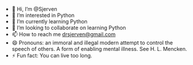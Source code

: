 - 👋 Hi, I’m @Sjerven
- 👀 I’m interested in Python
- 🌱 I’m currently learning Python
- 💞️ I’m looking to collaborate on learning Python
- 📫 How to reach me drsjerven@gmail.com
- 😄 Pronouns: an immoral and illegal modern attempt to control the speech of others. A form of enabling mental illness.  See H. L. Mencken.
- ⚡ Fun fact: You can live too long.

<!---
Sjerven/Sjerven is a ✨ special ✨ repository because its `README.md` (this file) appears on your GitHub profile.
You can click the Preview link to take a look at your changes.
--->
